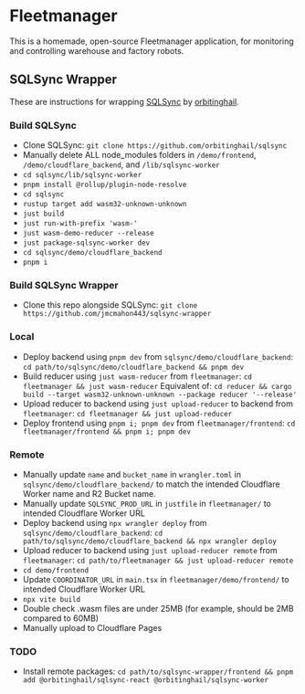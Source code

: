 # Fleetmanager
This is a homemade, open-source Fleetmanager application, for monitoring and controlling warehouse and factory robots.

## SQLSync Wrapper
These are instructions for wrapping [SQLSync](https://github.com/orbitinghail/sqlsync) by [orbitinghail](https://github.com/orbitinghail).

### Build SQLSync
* Clone SQLSync: `git clone https://github.com/orbitinghail/sqlsync`
* Manually delete ALL node_modules folders in `/demo/frontend`, `/demo/cloudflare_backend`, and `/lib/sqlsync-worker` 
* `cd sqlsync/lib/sqlsync-worker`
* `pnpm install @rollup/plugin-node-resolve`
* `cd sqlsync`
* `rustup target add wasm32-unknown-unknown`
* `just build`
* `just run-with-prefix 'wasm-'`
* `just wasm-demo-reducer --release`
* `just package-sqlsync-worker dev`
* `cd sqlsync/demo/cloudflare_backend`
* `pnpm i`

### Build SQLSync Wrapper
* Clone this repo alongside SQLSync: `git clone https://github.com/jmcmahon443/sqlsync-wrapper`  

### Local
  * Deploy backend using `pnpm dev` from `sqlsync/demo/cloudflare_backend`: `cd path/to/sqlsync/demo/cloudflare_backend && pnpm dev`
  * Build reducer using `just wasm-reducer` from `fleetmanager`: `cd fleetmanager && just wasm-reducer` Equivalent of: `cd reducer && cargo build --target wasm32-unknown-unknown --package reducer '--release'`
  * Upload reducer to backend using `just upload-reducer` to backend from `fleetmanager`: `cd fleetmanager && just upload-reducer`
  * Deploy frontend using `pnpm i; pnpm dev` from `fleetmanager/frontend`: `cd fleetmanager/frontend && pnpm i; pnpm dev`

### Remote
  * Manually update `name` and `bucket_name` in `wrangler.toml` in `sqlsync/demo/cloudflare_backend/` to match the intended Cloudflare Worker name and R2 Bucket name.
  * Manually update `SQLSYNC_PROD_URL` in `justfile` in `fleetmanager/` to intended Cloudflare Worker URL
  * Deploy backend using `npx wrangler deploy` from `sqlsync/demo/cloudflare_backend`: `cd path/to/sqlsync/demo/cloudflare_backend && npx wrangler deploy`
  * Upload reducer to backend using `just upload-reducer remote` from `fleetmanager`: `cd path/to/fleetmanager && just upload-reducer remote`
  * `cd demo/frontend`
  * Update `COORDINATOR_URL` in `main.tsx` in `fleetmanager/demo/frontend/` to intended Cloudflare Worker URL
  * `npx vite build`
  * Double check .wasm files are under 25MB (for example, should be 2MB compared to 60MB)
  * Manually upload to Cloudflare Pages

### TODO
  * Install remote packages: `cd path/to/sqlsync-wrapper/frontend && pnpm add @orbitinghail/sqlsync-react @orbitinghail/sqlsync-worker`
